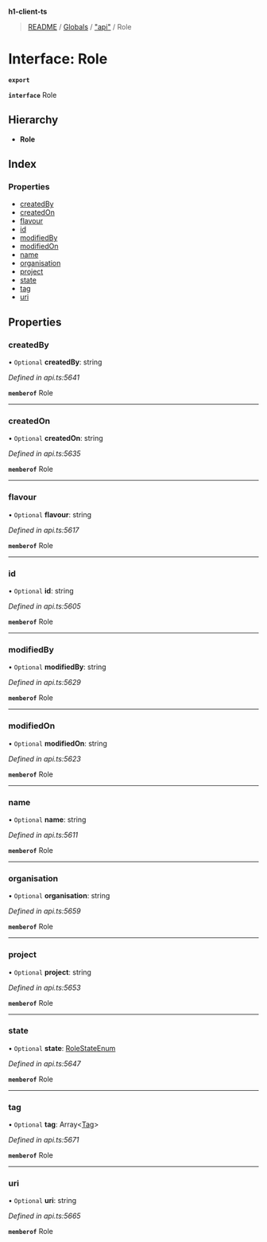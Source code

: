 **h1-client-ts**

> [README](../README.md) / [Globals](../globals.md) / ["api"](../modules/_api_.md) / Role

# Interface: Role

**`export`** 

**`interface`** Role

## Hierarchy

* **Role**

## Index

### Properties

* [createdBy](_api_.role.md#createdby)
* [createdOn](_api_.role.md#createdon)
* [flavour](_api_.role.md#flavour)
* [id](_api_.role.md#id)
* [modifiedBy](_api_.role.md#modifiedby)
* [modifiedOn](_api_.role.md#modifiedon)
* [name](_api_.role.md#name)
* [organisation](_api_.role.md#organisation)
* [project](_api_.role.md#project)
* [state](_api_.role.md#state)
* [tag](_api_.role.md#tag)
* [uri](_api_.role.md#uri)

## Properties

### createdBy

• `Optional` **createdBy**: string

*Defined in api.ts:5641*

**`memberof`** Role

___

### createdOn

• `Optional` **createdOn**: string

*Defined in api.ts:5635*

**`memberof`** Role

___

### flavour

• `Optional` **flavour**: string

*Defined in api.ts:5617*

**`memberof`** Role

___

### id

• `Optional` **id**: string

*Defined in api.ts:5605*

**`memberof`** Role

___

### modifiedBy

• `Optional` **modifiedBy**: string

*Defined in api.ts:5629*

**`memberof`** Role

___

### modifiedOn

• `Optional` **modifiedOn**: string

*Defined in api.ts:5623*

**`memberof`** Role

___

### name

• `Optional` **name**: string

*Defined in api.ts:5611*

**`memberof`** Role

___

### organisation

• `Optional` **organisation**: string

*Defined in api.ts:5659*

**`memberof`** Role

___

### project

• `Optional` **project**: string

*Defined in api.ts:5653*

**`memberof`** Role

___

### state

• `Optional` **state**: [RoleStateEnum](../enums/_api_.rolestateenum.md)

*Defined in api.ts:5647*

**`memberof`** Role

___

### tag

• `Optional` **tag**: Array\<[Tag](_api_.tag.md)>

*Defined in api.ts:5671*

**`memberof`** Role

___

### uri

• `Optional` **uri**: string

*Defined in api.ts:5665*

**`memberof`** Role
